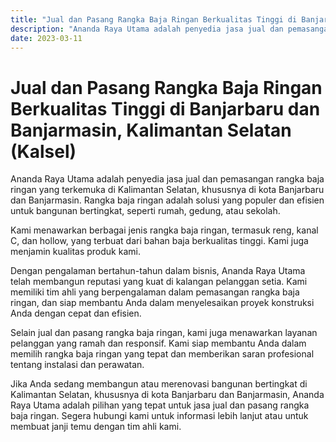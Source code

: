 ```yaml
---
title: "Jual dan Pasang Rangka Baja Ringan Berkualitas Tinggi di Banjarbaru dan Banjarmasin, Kalimantan Selatan (Kalsel)"
description: "Ananda Raya Utama adalah penyedia jasa jual dan pemasangan rangka baja ringan di Kalimantan Selatan, terutama di kota Banjarbaru dan Banjarmasin. Kami menawarkan berbagai jenis rangka baja ringan, termasuk reng, kanal C, dan hollow, yang terbuat dari bahan baja berkualitas tinggi. Dengan pengalaman bertahun-tahun dalam bisnis, tim ahli kami siap membantu Anda dalam menyelesaikan proyek konstruksi dengan cepat dan efisien. Selain itu, kami juga menawarkan layanan pelanggan yang ramah dan responsif. Jika Anda membutuhkan jasa jual dan pasang rangka baja ringan di Kalimantan Selatan, Anda dapat menghubungi Ananda Raya Utama untuk informasi lebih lanjut."
date: 2023-03-11
---
```

# Jual dan Pasang Rangka Baja Ringan Berkualitas Tinggi di Banjarbaru dan Banjarmasin, Kalimantan Selatan (Kalsel)

Ananda Raya Utama adalah penyedia jasa jual dan pemasangan rangka baja ringan yang terkemuka di Kalimantan Selatan, khususnya di kota Banjarbaru dan Banjarmasin. Rangka baja ringan adalah solusi yang populer dan efisien untuk bangunan bertingkat, seperti rumah, gedung, atau sekolah.

Kami menawarkan berbagai jenis rangka baja ringan, termasuk reng, kanal C, dan hollow, yang terbuat dari bahan baja berkualitas tinggi. Kami juga menjamin kualitas produk kami.

Dengan pengalaman bertahun-tahun dalam bisnis, Ananda Raya Utama telah membangun reputasi yang kuat di kalangan pelanggan setia. Kami memiliki tim ahli yang berpengalaman dalam pemasangan rangka baja ringan, dan siap membantu Anda dalam menyelesaikan proyek konstruksi Anda dengan cepat dan efisien.

Selain jual dan pasang rangka baja ringan, kami juga menawarkan layanan pelanggan yang ramah dan responsif. Kami siap membantu Anda dalam memilih rangka baja ringan yang tepat dan memberikan saran profesional tentang instalasi dan perawatan.

Jika Anda sedang membangun atau merenovasi bangunan bertingkat di Kalimantan Selatan, khususnya di kota Banjarbaru dan Banjarmasin, Ananda Raya Utama adalah pilihan yang tepat untuk jasa jual dan pasang rangka baja ringan. Segera hubungi kami untuk informasi lebih lanjut atau untuk membuat janji temu dengan tim ahli kami.